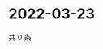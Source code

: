 # 2022-03-23

共 0 条

<!-- BEGIN WEIBO -->
<!-- 最后更新时间 Wed Mar 23 2022 01:18:43 GMT+0800 (China Standard Time) -->

<!-- END WEIBO -->
